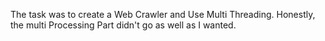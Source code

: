 The task was to create a Web Crawler and Use Multi Threading. Honestly, the multi Processing Part didn't go as well as I wanted.
